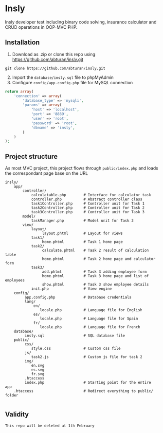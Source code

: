 # Insly
Insly developer test including binary code solving, insurance calculator and CRUD operations in OOP-MVC PHP.

## Installation
1. Download as .zip or clone this repo using https://github.com/abturan/insly.git
```console
git clone https://github.com/abturan/insly.git
```
2. Import the ```database/insly.sql``` file to phpMyAdmin
3. Configure ```config/app.config.php``` file for MySQL connection   
```php
return array(
    'connection' => array(
        'database_type' => 'mysqli',
        'params' => array(
            'host' => 'localhost',
            'port' => '8889',
            'user' => 'root',
            'password' => 'root',
            'dbname' => 'insly',
        )
    )
);
```

## Project structure
As most MVC project, this project flows through `public/index.php` and loads the correspondant page base on the URL
```
insly/                              
    app/                            
        controller/                 
            calculatable.php        # Interface for calculator task
            controller.php          # Abstract controller class
            task1Controller.php     # Controller unit for Task 1
            task2Controller.php     # Controller unit for Task 2
            task3Controller.php     # Controller unit for Task 3
        model/                      
            taskManager.php         # Model unit for Task 3
        view/                       
            layout/                 
                 layout.phtml       # Layout for views
            task1/                  
                 home.phtml         # Task 1 home page 
            task2/                  
                 calculate.phtml    # Task 2 result of calculation table
                 home.phtml         # Task 2 home page and calculator form
            task3/                  
                 add.phtml          # Task 3 adding employee form
                 home.phtml         # Task 3 home page and list of employees
                 show.phtml         # Task 3 show employee details
            init.php                # View engine
    config/                         
         app.config.php             # Database credentials
         lang/
             en/
                locale.php          # Language file for English
             es/
                locale.php          # Language file for Spain
             fr/       
                locale.php          # Language file for French
    database/                       
         insly.sql                  # SQL database file
    public/                         
         css/                       
            style.css               # Custom css file
         js/                        
            task2.js                # Custom js file for task 2
         img/                        
            en.svg                 
            es.svg                 
            fr.svg                 
         .htaccess                  
         index.php                  # Starting point for the entire app
    .htaccess                       # Redirect everything to public/ folder
     
```

## Validity
    This repo will be deleted at 1th February
